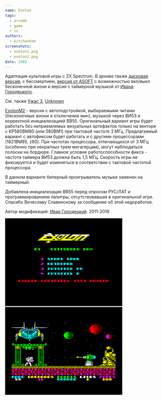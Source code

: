 ```yaml
---
name: Exolon
tags:
  - arcade
  - game
  - zx
authors:
  - kitchenkom
screenshots:
  - exolon1.png
  - exolon2.png
date: 1993
---
```

Адаптация культовой игры с ZX Spectrum.
В архиве также [дисковая версия](exolond.com), с бессмертием, [версия от ASOFT](exolon_asoft.rom) с возможностью вкл/выкл бесконечной жизни
и версия с таймерной музыкой от [Ивана Городецкого](../../authors/gorodetskyi).

См. также [Ужас 3](../uzhas3), [Unknown](../unknown)

[ExolonM2](exolon_m2.rom) - версия с автоподстройкой, выбираемыми читами (бесконечные жизни и отключение мин),
музыкой через ВИ53 и корректной инициализацией ВВ55.
Оригинальный вариант игры будет работать без неприемлемых визуальных артефактов только на векторе с КР580ВМ80 (или 580ВМ1) при тактовой частоте 3 МГц.
Предлагаемый вариант с автофиксом будет работать и c другими процессорами (1821ВМ85, z80).
При частотах процессора, отличающихся от 3 МГц (особенно при некратных трем мегагерцам), могут наблюдаться полоски на бордюре.
Главное условие работоспособности фикса - частота таймера ВИ53 должна быть 1,5 МГц.
Скорость игры не фиксируется и будет изменяться в соответствии с тактовой частотой процессора.

В данном варианте биперный проигрыватель музыки заменен на таймерный.

Добавлена инициализация ВВ55 перед опросом РУС/ЛАТ и программированием палитры, отсутствовавшая в оригинальной игре.
Спасибо Вячеславу Славинскому за сообщение об этой недоработке.

Автор модификаций: [Иван Городецкий](../../authors/gorodetskyi). 2011-2019

![Screenshot 1](exolon1.png)
![Screenshot 2](exolon2.png)

